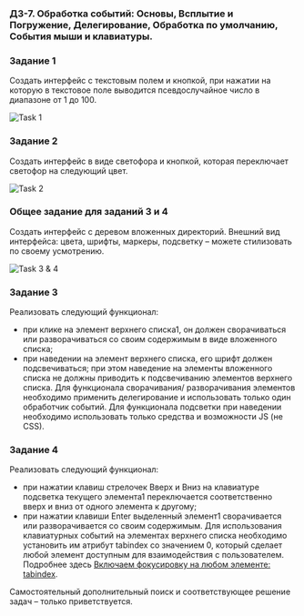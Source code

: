 ### ДЗ-7. Обработка событий: Основы, Всплытие и Погружение, Делегирование, Обработка по умолчанию, События мыши и клавиатуры.


### Задание 1

Создать интерфейс с текстовым полем и кнопкой, при нажатии на которую в текстовое поле выводится псевдослучайное число в диапазоне от 1 до 100.

![Task 1](https://github.com/fosfor15/hw-7-events-handling/blob/master/img/1.jpg)


### Задание 2

Создать интерфейс в виде светофора и кнопкой, которая переключает светофор на следующий цвет.

![Task 2](https://github.com/fosfor15/hw-7-events-handling/blob/master/img/2.jpg)



### Общее задание для заданий 3 и 4

Создать интерфейс с деревом вложенных директорий. Внешний вид интерфейса: цвета, шрифты, маркеры, подсветку – можете стилизовать по своему усмотрению.

![Task 3 & 4](https://github.com/fosfor15/hw-7-events-handling/blob/master/img/3.jpg)



### Задание 3

Реализовать следующий функционал:
* при клике на элемент верхнего списка1, он должен сворачиваться или разворачиваться со своим содержимым в виде вложенного списка;
* при наведении на элемент верхнего списка, его шрифт должен подсвечиваться; при этом наведение на элементы вложенного списка не должны приводить к подсвечиванию элементов верхнего списка.
Для функционала сворачивания/ разворачивания элементов необходимо применить делегирование и использовать только один обработчик событий.
Для функционала подсветки при наведении необходимо использовать только средства и возможности JS (не CSS).


### Задание 4

Реализовать следующий функционал:
* при нажатии клавиш стрелочек Вверх и Вниз на клавиатуре подсветка текущего элемента1 переключается соответственно вверх и вниз от одного элемента к другому;
* при нажатии клавиши Enter выделенный элемент1 сворачивается или разворачивается со своим содержимым.
Для использования клавиатурных событий на элементах верхнего списка необходимо установить им атрибут tabindex со значением 0, который сделает любой элемент доступным для взаимодействия с пользователем. Подробнее здесь [Включаем фокусировку на любом элементе: tabindex](https://learn.javascript.ru/focus-blur#vklyuchaem-fokusirovku-na-lyubom-elemente-tabindex).


Самостоятельный дополнительный поиск и соответствующее решение задач – только приветствуется.
